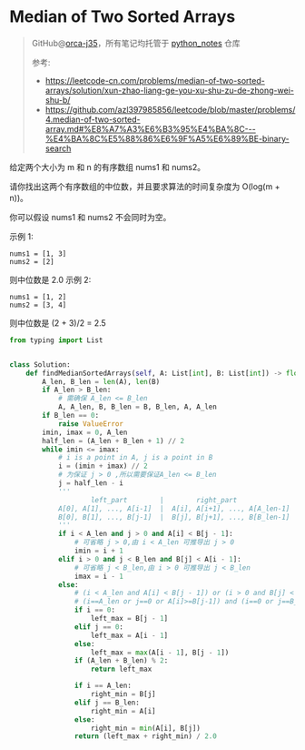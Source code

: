 # Median of Two Sorted Arrays
> GitHub@[orca-j35](https://github.com/orca-j35)，所有笔记均托管于 [python_notes](https://github.com/orca-j35/python_notes) 仓库
>
> 参考:
>
> - https://leetcode-cn.com/problems/median-of-two-sorted-arrays/solution/xun-zhao-liang-ge-you-xu-shu-zu-de-zhong-wei-shu-b/
> - https://github.com/azl397985856/leetcode/blob/master/problems/4.median-of-two-sorted-array.md#%E8%A7%A3%E6%B3%95%E4%BA%8C---%E4%BA%8C%E5%88%86%E6%9F%A5%E6%89%BE-binary-search

给定两个大小为 m 和 n 的有序数组 nums1 和 nums2。

请你找出这两个有序数组的中位数，并且要求算法的时间复杂度为 O(log(m + n))。

你可以假设 nums1 和 nums2 不会同时为空。

示例 1:

```
nums1 = [1, 3]
nums2 = [2]
```

则中位数是 2.0
示例 2:

```
nums1 = [1, 2]
nums2 = [3, 4]
```

则中位数是 (2 + 3)/2 = 2.5

```python
from typing import List


class Solution:
    def findMedianSortedArrays(self, A: List[int], B: List[int]) -> float:
        A_len, B_len = len(A), len(B)
        if A_len > B_len:
            # 需确保 A_len <= B_len
            A, A_len, B, B_len = B, B_len, A, A_len
        if B_len == 0:
            raise ValueError
        imin, imax = 0, A_len
        half_len = (A_len + B_len + 1) // 2
        while imin <= imax:
            # i is a point in A, j is a point in B
            i = (imin + imax) // 2
            # 为保证 j > 0 ,所以需要保证A_len <= B_len
            j = half_len - i
            '''
                    left_part        |        right_part
            A[0], A[1], ..., A[i-1]  |  A[i], A[i+1], ..., A[A_len-1]
            B[0], B[1], ..., B[j-1]  |  B[j], B[j+1], ..., B[B_len-1]
            '''
            if i < A_len and j > 0 and A[i] < B[j - 1]:
                # 可省略 j > 0,由 i < A_len 可推导出 j > 0
                imin = i + 1
            elif i > 0 and j < B_len and B[j] < A[i - 1]:
                # 可省略 j < B_len,由 i > 0 可推导出 j < B_len
                imax = i - 1
            else:
                # (i < A_len and A[i] < B[j - 1]) or (i > 0 and B[j] < A[i - 1]) 的非如下(德摩根定律)
                # (i==A_len or j==0 or A[i]>=B[j-1]) and (i==0 or j==B_len or B[j]>=A[i-1])
                if i == 0:
                    left_max = B[j - 1]
                elif j == 0:
                    left_max = A[i - 1]
                else:
                    left_max = max(A[i - 1], B[j - 1])
                if (A_len + B_len) % 2:
                    return left_max

                if i == A_len:
                    right_min = B[j]
                elif j == B_len:
                    right_min = A[i]
                else:
                    right_min = min(A[i], B[j])
                return (left_max + right_min) / 2.0

```